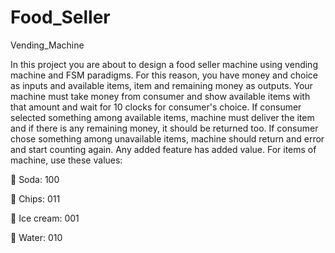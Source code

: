 # Food_Seller
 Vending_Machine


In this project you are about to design a food seller machine using vending machine and FSM paradigms. 
For this reason, you have money and choice as inputs and available items, item and remaining money as outputs. 
Your machine must take money from consumer and show available items with that amount and wait for 10 clocks for consumer's choice. 
If consumer selected something among available items, machine must deliver the item and if there is any remaining money, 
it should be returned too. If consumer chose something among unavailable items, machine should return and error and start counting again. 
Any added feature has added value. For items of machine, use these values:

 Soda: 100

 Chips: 011

 Ice cream: 001

 Water: 010
